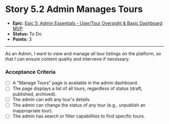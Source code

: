 # Story 5.2 Admin Manages Tours

- **Epic:** [Epic 5: Admin Essentials - User/Tour Oversight & Basic Dashboard MVP](https://www.notion.so/Epic-5-Admin-Essentials-User-Tour-Oversight-Basic-Dashboard-MVP-a6a9782a201f44059e661858c3503f8e)
- **Status:** To Do
- **Points:** 3

---

As an Admin, I want to view and manage all tour listings on the platform, so that I can ensure content quality and intervene if necessary.

### Acceptance Criteria

- [ ] A "Manage Tours" page is available in the admin dashboard.
- [ ] The page displays a list of all tours, regardless of status (draft, published, archived).
- [ ] The admin can edit any tour's details.
- [ ] The admin can change the status of any tour (e.g., unpublish an inappropriate tour).
- [ ] The admin has search or filter capabilities to find specific tours. 